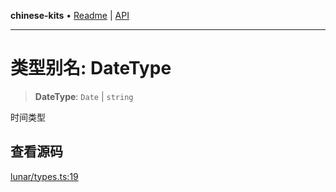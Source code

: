 **chinese-kits** • [Readme](../README.md) \| [API](../globals.md)

***

# 类型别名: DateType

<a id="undefined" name="undefined"></a>

> **DateType**: `Date` \| `string`

时间类型

## 查看源码

[lunar/types.ts:19](https://github.com/hacxy/chinese-kits/blob/b96843e817fcae745ac599cf5ae0b57f85bdd872/src/lunar/types.ts#L19)
